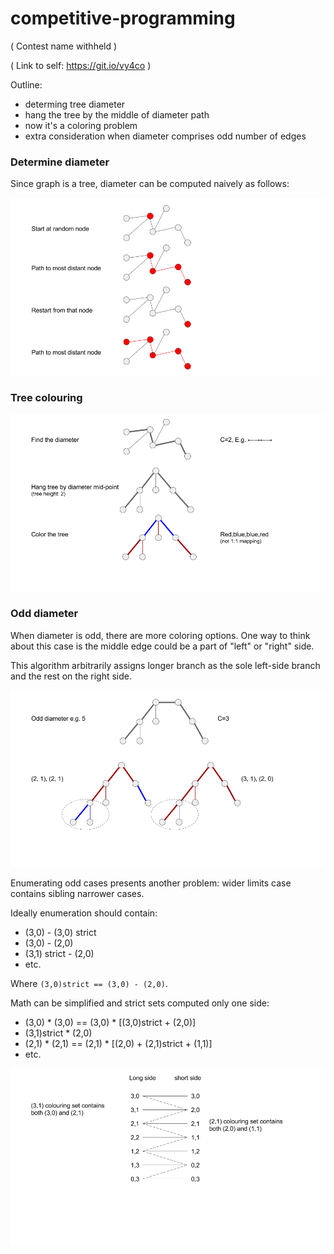 # competitive-programming

( Contest name withheld )

( Link to self: https://git.io/vy4co )

Outline:
* determing tree diameter
* hang the tree by the middle of diameter path
* now it's a coloring problem
* extra consideration when diameter comprises odd number of edges

### Determine diameter
Since graph is a tree, diameter can be computed naively as follows:

![option1](https://github.com/dimaqq/competitive-programming/raw/master/subtree-diameter.png "Diameter algorithm")

### Tree colouring

![option1](https://github.com/dimaqq/competitive-programming/raw/master/subtree-even.png "Colouring")

### Odd diameter

When diameter is odd, there are more coloring options. One way to think about this case is the middle edge could be a part of "left" or "right" side.

This algorithm arbitrarily assigns longer branch as the sole left-side branch and the rest on the right side.

![option1](https://github.com/dimaqq/competitive-programming/raw/master/subtree-odd.png "Odd diameter")

Enumerating odd cases presents another problem: wider limits case contains sibling narrower cases.

Ideally enumeration should contain:
* (3,0) - (3,0) strict
* (3,0) - (2,0)
* (3,1) strict - (2,0)
* etc.

Where `(3,0)strict == (3,0) - (2,0)`.

Math can be simplified and strict sets computed only one side:
* (3,0) * (3,0) == (3,0) * [(3,0)strict + (2,0)]
* (3,1)strict * (2,0)
* (2,1) * (2,1) == (2,1) * [(2,0) + (2,1)strict + (1,1)]
* etc.

![option1](https://github.com/dimaqq/competitive-programming/raw/master/subtree-counting-odd.png "Counting odd")
